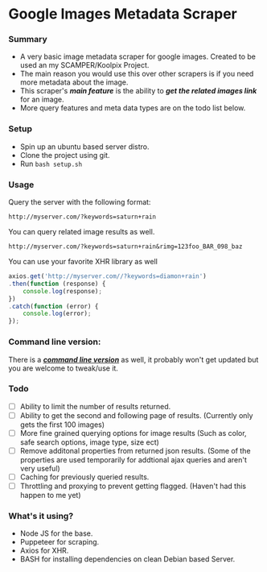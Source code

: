 # Google Images Metadata Scraper

### Summary
- A very basic image metadata scraper for google images. Created to be used an my SCAMPER/Koolpix Project.
- The main reason you would use this over other scrapers is if you need more metadata about the image.
- This scraper's ***main feature*** is the ability to ***get the related images link*** for an image.
- More query features and meta data types are on the todo list below.

### Setup
- Spin up an ubuntu based server distro.
- Clone the project using git.
- Run `bash setup.sh`

### Usage
Query the server with the following format:

`http://myserver.com/?keywords=saturn+rain`

You can query related image results as well.

`http://myserver.com/?keywords=saturn+rain&rimg=123foo_BAR_098_baz`

You can use your favorite XHR library as well

```javascript
axios.get('http://myserver.com//?keywords=diamon+rain')
.then(function (response) {
    console.log(response);
})
.catch(function (error) {
    console.log(error);
});
```
### 
### Command line version:
There is a [***command line version***](https://gist.github.com/abstracted/2aa16a27b73cad040f855cd9f9c2bea1) as well, it probably won't get updated but you are welcome to tweak/use it.
### 
### Todo
- [ ] Ability to limit the number of results returned.
- [ ] Ability to get the second and following page of results. (Currently only gets the first 100 images)
- [ ] More fine grained querying options for image results (Such as color, safe search options, image type, size ect)
- [ ] Remove additonal properties from returned json results. (Some of the properties are used temporarily for addtional ajax queries and aren't very useful)
- [ ] Caching for previously queried results.
- [ ] Throttling and proxying to prevent getting flagged. (Haven't had this happen to me yet)
### 
### What's it using?
- Node JS for the base.
- Puppeteer for scraping.
- Axios for XHR.
- BASH for installing dependencies on clean Debian based Server.
